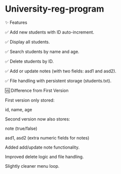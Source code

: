 # University-reg-program
✨ Features

✅ Add new students with ID auto-increment.

✅ Display all students.

✅ Search students by name and age.

✅ Delete students by ID.

✅ Add or update notes (with two fields: asd1 and asd2).

✅ File handling with persistent storage (students.txt).

🆚 Difference from First Version

First version only stored:

id, name, age

Second version now also stores:

note (true/false)

asd1, asd2 (extra numeric fields for notes)

Added add/update note functionality.

Improved delete logic and file handling.

Slightly cleaner menu loop.
